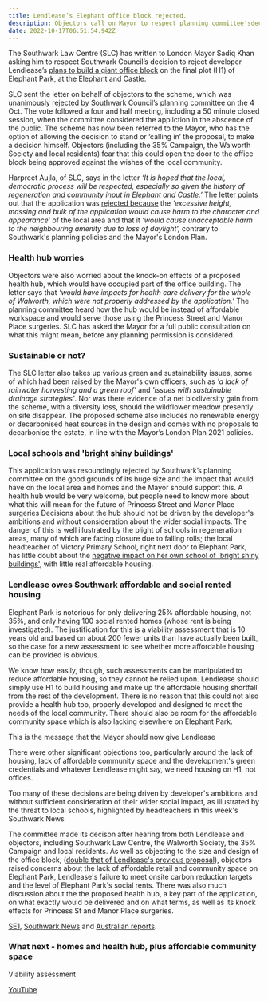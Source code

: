 ```yaml
---
title: Lendlease’s Elephant office block rejected.
description: Objectors call on Mayor to respect planning committee'sdecision.
date: 2022-10-17T06:51:54.942Z
---
```

The Southwark Law Centre (SLC) has written to London Mayor Sadiq Khan asking him to respect Southwark Council’s decision to reject developer Lendlease’s [plans to build a giant office block](https://www.35percent.org/posts/2021-09-12-lendleases-final-plot-for-elephant-park-offices-not-homes/) on the final plot (H1) of Elephant Park, at the Elephant and Castle. 

SLC sent the letter on behalf of objectors to the scheme, which was unanimously rejected by Southwark Council’s planning committee on the 4 Oct.  The vote followed a four and half meeting, including a 50 minute closed session, when the committee considered the appliction in the abscence of the public.  The scheme has now been referred to the Mayor, who has the option of allowing the decision to stand or ‘calling in’ the proposal, to make a decision himself.  Objectors (including the 35% Campaign, the Walworth Society and local residents) fear that this could open the door to the office block being approved against the wishes of the local community.

Harpreet Aujla, of SLC, says in the letter *‘It is hoped that the local, democratic process will be respected, especially so given the history of regeneration and community input in Elephant and Castle.’*   The letter points out that the application was [rejected because](https://moderngov.southwark.gov.uk/documents/g7303/Printed%20minutes%20Tuesday%2004-Oct-2022%2018.30%20Planning%20Committee.pdf?T=1) the *‘excessive height, massing and bulk of the application would cause harm to the character and appearance*’ of the local area and that it *‘would cause unacceptable harm to the neighbouring amenity due to loss of daylight’,* contrary to Southwark's planning policies and the Mayor's London Plan.

### Health hub worries

Objectors were also worried about the knock-on effects of a proposed health hub, which would have occupied part of the office building.  The letter says that *‘would have impacts for health care delivery for the whole of Walworth, which were not properly addressed by the application.’*  The planning committee heard how the hub would be instead of affordable workspace and would serve those using the Princess Street and Manor Place surgeries.  SLC has asked the Mayor for a full public consultation on what this might mean, before any planning permission is considered.

### Sustainable or not? 

The SLC letter also takes up various green and sustainability issues, some of which had been raised by the Mayor's own officers, such as *'a lack of rainwater harvesting and a green roof'* and *'issues with sustainable drainage strategies'*.  Nor was there evidence of a net biodiversity gain from the scheme, with a diversity loss, should the wildflower meadow presently on site disappear.  The proposed scheme also includes no renewable energy or decarbonised heat sources in the design and comes with no proposals to decarbonise the estate, in line with the Mayor’s London Plan 2021 policies.

### Local schools and 'bright shiny buildings'

This application was resoundingly rejected by Southwark’s planning committee on the good grounds of its huge size and the impact that would have on the local area and homes and the Mayor should support this.  A health hub would be very welcome, but people need to know more about what this will mean for the future of Princess Street and Manor Place surgeries Decisions about the hub should not be driven by the developer's ambitions and without consideration about the wider social impacts.  The danger of this is well illustrated by the plight of schools in regeneration areas, many of which are facing closure due to falling rolls; the local headteacher of Victory Primary School, right next door to Elephant Park, has little doubt about the [negative impact on her own school of 'bright shiny buildings'](https://southwarknews.co.uk/news/education/exclusive-headteacher-slams-regeneration-policy-as-southwark-schools-crisis-mounts/), with little real affordable housing. 

### Lendlease owes Southwark affordable and social rented housing

Elephant Park is notorious for only delivering 25% affordable housing, not 35%, and only having 100 social rented homes (whose rent is being investigated).  The justification for this is a viability assessment that is 10 years old and based on about 200 fewer units than have actually been built, so the case for a new assessment to see whether more affordable housing can be provided is obvious.

We know how easily, though, such assessments can be manipulated to reduce affordable housing, so they cannot be relied upon.  Lendlease should simply use H1 to build housing and make up the affordable housing shortfall from the rest of the development.  There is no reason that this could not also provide a health hub too, properly developed and designed to meet the needs of the local community.  There should also be room for the affordable community space which is also lacking elsewhere on Elephant Park.

This is the message that the Mayor should now give Lendlease







 There were other significant objections too, particularly around the lack of housing, lack of affordable community space and the development's green credentials  and whatever Lendlease might say, we need housing on H1, not offices.  



Too many of these decisions are being driven by developer's ambitions and without sufficient consideration of their wider social impact, as illustrated by the threat to local schools, highlighted by headteachers in this week's Southwark News

The committee made its decison after hearing from both Lendlease and objectors, including Southwark Law Centre, the Walworth Society, the 35% Campaign and local residents.  As well as objecting to the size and design of the office block, ([double that of Lendlease's previous proposal](https://www.35percent.org/posts/2022-10-03-elephant-park-the-final-squeeze/)), objectors raised concerns about the lack of affordable retail and community space on Elephant Park, Lendlease's failure to meet onsite carbon reduction targets and the level of Elephant Park's social rents.  There was also much discussion about the the proposed health hub, a key part of the application, on what exactly would be delivered and on what terms, as well as its knock effects for Princess St and Manor Place surgeries.



[SE1](https://se1direct.us1.list-manage.com/track/click?u=c9e47e62fc585738905a6b0c1&id=790b169c64&e=b62d87bbbf), [Southwark News](https://southwarknews.co.uk/news/housing/towering-office-block-application-for-elephant-park-refused-by-southwark-council/) and [Australian reports](https://www.afr.com/property/commercial/council-rejects-last-piece-of-4-4b-lendlease-london-landmark-20221009-p5bo9g).

### What next - homes and health hub, plus affordable community space

Viability assessment

[YouTube](https://www.google.com/url?sa=t&rct=j&q=&esrc=s&source=web&cd=&cad=rja&uact=8&ved=2ahUKEwjs6vn52eb6AhUXTkEAHTczBzkQwqsBegQICRAB&url=https%3A%2F%2Fwww.youtube.com%2Fwatch%3Fv%3DcuaEbg9sUyY&usg=AOvVaw22Kgi_RnFRaMmasoC5KxhH)